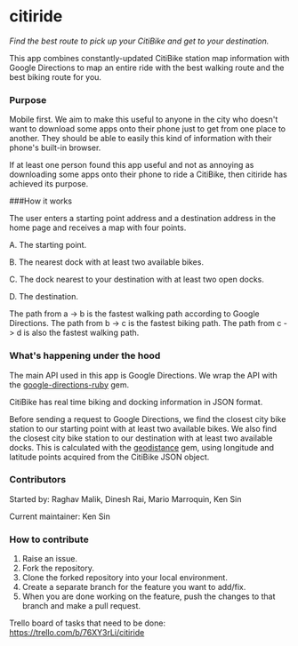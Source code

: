 citiride
========

*Find the best route to pick up your CitiBike and get to your destination.*

This app combines constantly-updated CitiBike station map information with Google Directions to map an entire ride with the best walking route and the best biking route for you.

### Purpose

Mobile first. We aim to make this useful to anyone in the city who doesn't want to download some apps onto their phone just to get from one place to another. They should be able to easily this kind of information with their phone's built-in browser. 

If at least one person found this app useful and not as annoying as downloading some apps onto their phone to ride a CitiBike, then citiride has achieved its purpose.

###How it works

The user enters a starting point address and a destination address in the home page and receives a map with four points. 

  A. The starting point. 
  
  B. The nearest dock with at least two available bikes. 
  
  C. The dock nearest to your destination with at least two open docks. 
  
  D. The destination.
  
The path from a -> b is the fastest walking path according to Google Directions.
The path from b -> c is the fastest biking path.
The path from c -> d is also the fastest walking path.

### What's happening under the hood

The main API used in this app is Google Directions. We wrap the API with the [google-directions-ruby](https://github.com/joshcrews/google-directions-ruby) gem.

CitiBike has real time biking and docking information in JSON format.  

Before sending a request to Google Directions, we find the closest city bike station to our starting point with at least two available bikes. We also find the closest city bike station to our destination with at least two available docks. This is calculated with the [geodistance](https://github.com/kristianmandrup/geo-distance) gem, using longitude and latitude points acquired from the CitiBike JSON object.

### Contributors

Started by: Raghav Malik, Dinesh Rai, Mario Marroquin, Ken Sin

Current maintainer: Ken Sin

### How to contribute

1. Raise an issue.
2. Fork the repository.
3. Clone the forked repository into your local environment.
4. Create a separate branch for the feature you want to add/fix.
5. When you are done working on the feature, push the changes to that branch and make a pull request.

Trello board of tasks that need to be done:
https://trello.com/b/76XY3rLi/citiride
